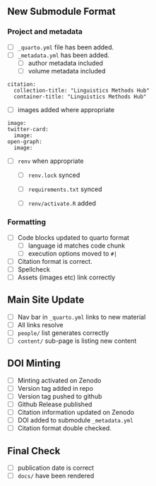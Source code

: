 ## New Submodule Format

### Project and metadata
- [ ] `_quarto.yml` file has been added.
- [ ] `_metadata.yml` has been added.
  - [ ] author metadata included
  - [ ] volume metadata included

```
citation:
  collection-title: "Linguistics Methods Hub"
  container-title: "Linguistics Methods Hub"
```

- [ ] images added where appropriate

```
image: 
twitter-card:
  image:
open-graph:
  image:
```

- [ ] `renv` when appropriate
  - [ ] `renv.lock` synced
  - [ ] `requirements.txt` synced
  - [ ] `renv/activate.R` added


  
### Formatting
- [ ] Code blocks updated to quarto format
  - [ ] language id matches code chunk
  - [ ] execution options moved to `#|` 
- [ ] Citation format is correct.
- [ ] Spellcheck
- [ ] Assets (images etc) link correctly

## Main Site Update
- [ ] Nav bar in `_quarto.yml` links to new material
- [ ] All links resolve
- [ ] `people/` list generates correctly
- [ ] `content/` sub-page is listing new content

## DOI Minting
- [ ] Minting activated on Zenodo
- [ ] Version tag added in repo
- [ ] Version tag pushed to github
- [ ] Github Release published
- [ ] Citation information updated on Zenodo
- [ ] DOI added to submodule `_metadata.yml`
- [ ] Citation format double checked.

## Final Check
- [ ] publication date is correct
- [ ] `docs/` have been rendered
